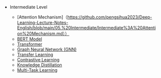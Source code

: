 
* Intermediate Level

  * [Attention Mechanism]（https://github.com/pengsihua2023/Deep-Learning-Lecture-Notes-English/blob/main/05.%20Intermediate/Intermediate%3A%20Attention%20Mechanism.md））
  * [BERT Model](https://github.com/pengsihua2023/Deep-Learning-Lecture-Notes-English/blob/main/05.%20Intermediate/Intermediate:%20BERT.md)
  * [Transformer](https://github.com/pengsihua2023/Deep-Learning-Lecture-Notes-English/blob/main/05.%20Intermediate/Intermediate%3A%20Transformer.md)
  * [Graph Neural Network (GNN)](https://github.com/pengsihua2023/Deep-Learning-Lecture-Notes-English/blob/main/05.%20Intermediate/Intermediate%3A%20Graph%20Neural%20Network(GNN).md)
  * [Transfer Learning](https://github.com/pengsihua2023/Deep-Learning-Lecture-Notes-English/blob/main/05.%20Intermediate/Intermediate%3A%20Transfer%20Learning.md)
  * [Contrastive Learning](https://github.com/pengsihua2023/Deep-Learning-Lecture-Notes-English/blob/main/05.%20Intermediate/Intermediate%3A%20Contrastive%20Learning.md)
  * [Knowledge Distillation](https://github.com/pengsihua2023/Deep-Learning-Lecture-Notes-English/blob/main/05.%20Intermediate/Intermediate%3A%20Knowledge%20Distillation.md)
  * [Multi-Task Learning](https://github.com/pengsihua2023/Deep-Learning-Lecture-Notes-English/blob/main/05.%20Intermediate/Intermediate:%20Multi-Task%20Learning.ipynb)
